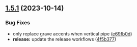 ## [1.5.1](https://github.com/bitflight-devops/github-action-readme-generator/compare/v1.5.0...v1.5.1) (2023-10-14)


### Bug Fixes

* only replace grave accents when vertical pipe ([e69fb0d](https://github.com/bitflight-devops/github-action-readme-generator/commit/e69fb0d2f3ccb197367f59c75ba87dd571cc2227))
* **release:** update the release workflows ([4f5b377](https://github.com/bitflight-devops/github-action-readme-generator/commit/4f5b377941793318606657fa6d9f1e56d91bb41c))
